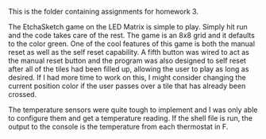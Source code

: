 This is the folder containing assignments for homework 3.

The EtchaSketch game on the LED Matrix is simple to play. Simply hit run
and the code takes care of the rest. The game is an 8x8 grid and it defaults
to the color green. One of the cool features of this game is both the manual
reset as well as the self reset capability. A fifth button was wired to act
as the manual reset button and the program was also designed to self reset
after all of the tiles had been filled up, allowing the user to play as long
as desired. If I had more time to work on this, I might consider
changing the current position color if the user passes over a tile that has
already been crossed. 

The temperature sensors were quite tough to implement and I was only able
to configure them and get a temperature reading. If the shell file is run,
the output to the console is the temperature from each thermostat in F.
